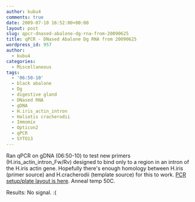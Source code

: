 ```yaml
---
author: kubu4
comments: true
date: 2009-07-10 16:52:00+00:00
layout: post
slug: qpcr-dnased-abalone-dg-rna-from-20090625
title: qPCR - DNased Abalone Dg RNA from 20090625
wordpress_id: 957
author:
  - kubu4
categories:
  - Miscellaneous
tags:
  - '06:50-10'
  - black abalone
  - Dg
  - digestive gland
  - DNased RNA
  - gDNA
  - H.iris_actin_intron
  - Haliotis cracherodii
  - Immomix
  - Opticon2
  - qPCR
  - SYTO13
---
```


Ran qPCR on gDNA (06:50-10) to test new primers (H.iris_actin_intron_Fw/Rv) designed to bind only to a region in an intron of the H.iris actin gene. Hopefully there's enough homology between H.iris (primer source) and H.cracherodii (template source) for this to work. [PCR setup/plate layout is here](http://eagle.fish.washington.edu/Arabidopsis/Notebook%20Workup%20Files/20090710-01.jpg). Anneal temp 50C.

Results: No signal. :(
